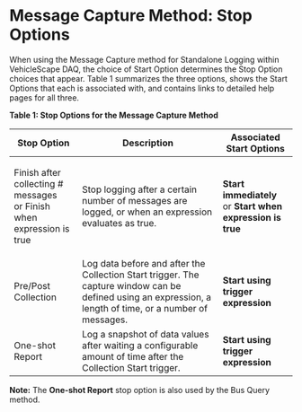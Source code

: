 # Message Capture Method: Stop Options

When using the Message Capture method for Standalone Logging within VehicleScape DAQ, the choice of Start Option determines the Stop Option choices that appear. Table 1 summarizes the three options, shows the Start Options that each is associated with, and contains links to detailed help pages for all three.

**Table 1: Stop Options for the Message Capture Method**

| Stop Option                                                                    | Description                                                                                                                                               | Associated Start Options                                                                       |
| ------------------------------------------------------------------------------ | --------------------------------------------------------------------------------------------------------------------------------------------------------- | ---------------------------------------------------------------------------------------------- |
| <p>Finish after collecting # messages<br>or Finish when expression is true</p> | Stop logging after a certain number of messages are logged, or when an expression evaluates as true.                                                      | <p><strong>Start immediately</strong><br>or <strong>Start when expression is true</strong></p> |
| Pre/Post Collection                                                            | Log data before and after the Collection Start trigger. The capture window can be defined using an expression, a length of time, or a number of messages. | **Start using trigger expression**                                                             |
| One-shot Report                                                                | Log a snapshot of data values after waiting a configurable amount of time after the Collection Start trigger.                                             | **Start using trigger expression**                                                             |

**Note:** The **One-shot Report** stop option is also used by the Bus Query method.
